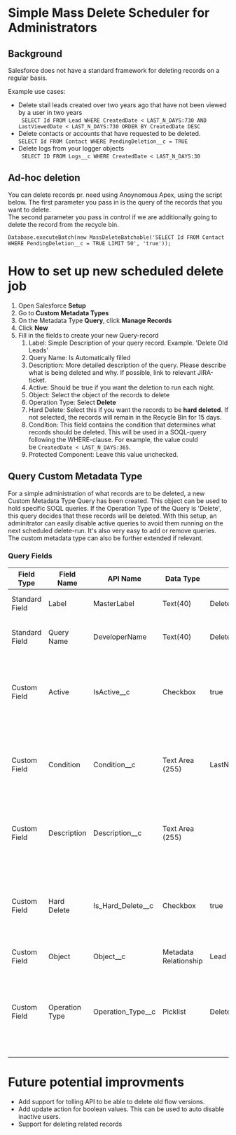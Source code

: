 # Simple Mass Delete Scheduler for Administrators

## Background

Salesforce does not have a standard framework for deleting records on a regular basis.

Example use cases:

- Delete stail leads created over two years ago that have not been viewed by a user in two years <br/>
  ` SELECT Id FROM Lead WHERE CreatedDate < LAST_N_DAYS:730 AND LastViewedDate < LAST_N_DAYS:730 ORDER BY CreatedDate DESC`
- Delete contacts or accounts that have requested to be deleted. <br/>
  `SELECT Id FROM Contact WHERE PendingDeletion__c = TRUE`
- Delete logs from your logger objects <br/>
  ` SELECT ID FROM Logs__c WHERE CreatedDate < LAST_N_DAYS:30`

## Ad-hoc deletion

You can delete records pr. need using Anoynomous Apex, using the script below. The first parameter you pass in is the query of the records that you want to delete. <br/>
The second parameter you pass in control if we are additionally going to delete the record from the recycle bin.

`Database.executeBatch(new MassDeleteBatchable('SELECT Id FROM Contact WHERE PendingDeletion__c = TRUE LIMIT 50', 'true'));`

# How to set up new scheduled delete job

1.  Open Salesforce **Setup**
2.  Go to **Custom Metadata Types**
3.  On the Metadata Type **Query**, click **Manage Records**
4.  Click **New**
5.  Fill in the fields to create your new Query-record
    1.  Label: Simple Description of your query record. Example. 'Delete Old Leads'
    2.  Query Name: Is Automatically filled
    3.  Description: More detailed description of the query. Please describe what is being deleted and why. If possible, link to relevant JIRA-ticket.
    4.  Active: Should be true if you want the deletion to run each night.
    5.  Object: Select the object of the records to delete
    6.  Operation Type: Select **Delete**
    7.  Hard Delete: Select this if you want the records to be **hard deleted**. If not selected, the records will remain in the Recycle Bin for 15 days.
    8.  Condition: This field contains the condition that determines what records should be deleted. This will be used in a SOQL-query following the WHERE-clause. For example, the value could be `CreatedDate < LAST_N_DAYS:365`.
    9.  Protected Component: Leave this value unchecked.

## Query Custom Metadata Type

For a simple administration of what records are to be deleted, a new Custom Metadata Type Query has been created. This object can be used to hold specific SOQL queries. If the Operation Type of the Query is 'Delete', this query decides that these records will be deleted.
With this setup, an adminitrator can easily disable active queries to avoid them running on the next scheduled delete-run. It's also very easy to add or remove queries. The custom metadata type can also be further extended if relevant.

### Query Fields

| Field Type     | Field Name     | API Name            | Data Type             | Example            | Description                                                                                                                                           |
| -------------- | -------------- | ------------------- | --------------------- | ------------------ | ----------------------------------------------------------------------------------------------------------------------------------------------------- |
| Standard Field | Label          | MasterLabel         | Text(40)              | Delete Leads Query | Descriptive Label of the query                                                                                                                        |
| Standard Field | Query Name     | DeveloperName       | Text(40)              | Delete_Leads_Query | API name of the query, autogenerated from label                                                                                                       |
| Custom Field   | Active         | IsActive\_\_c       | Checkbox              | true               | Indicates if the query is "active". In classes querying query-records, make sure to only use the active-queries                                       |
| Custom Field   | Condition      | Condition\_\_c      | Text Area (255)       | LastName = 'Test'  | The condition contains the WHERE-clause of the query. Used to define the condition of the query to be updated/deleted.                                |
| Custom Field   | Description    | Description\_\_c    | Text Area (255)       |                    | Descriptive text of the query record. Should explain to other admins what the query is used for.                                                      |
| Custom Field   | Hard Delete    | Is_Hard_Delete\_\_c | Checkbox              | true               | Used for Delete-operations. If true, the records will be permanently deleted and can't be recovered from the Recycle Bin.                             |
| Custom Field   | Object         | Object\_\_c         | Metadata Relationship | Lead               | Salesforce SObject Type                                                                                                                               |
| Custom Field   | Operation Type | Operation_Type\_\_c | Picklist              | Delete             | Operation type of the query. Values are currently Delete and Update, can be extended if we see the need for other query records for other operations. |

# Future potential improvments

- Add support for tolling API to be able to delete old flow versions.
- Add update action for boolean values. This can be used to auto disable inactive users.
- Support for deleting related records
